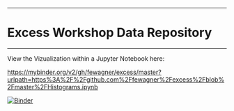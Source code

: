 ****
# Excess Workshop Data Repository
****


View the Vizualization within a Jupyter Notebook here:

https://mybinder.org/v2/gh/fewagner/excess/master?urlpath=https%3A%2F%2Fgithub.com%2Ffewagner%2Fexcess%2Fblob%2Fmaster%2FHistograms.ipynb

[![Binder](https://mybinder.org/badge_logo.svg)](https://mybinder.org/v2/gh/fewagner/excess/master?urlpath=https%3A%2F%2Fgithub.com%2Ffewagner%2Fexcess%2Fblob%2Fmaster%2FHistograms.ipynb)
